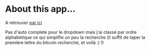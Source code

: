 # About this app...

A retrouver [par ici](https://justikro-crypto.herokuapp.com)

Pas d'auto complete pour le dropdown mais j'ai classé par ordre alphabétique ce qui simplifie un peu la recherche (il suffit de taper la première lettre du bitcoin recherché, et voilà :) !)
